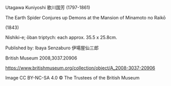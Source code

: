 Utagawa Kuniyoshi 歌川国芳 (1797-1861)

The Earth Spider Conjures up Demons at the Mansion of Minamoto no Raikō 

(1843)

Nishiki-e; ōban triptych: each approx. 35.5 x 25.8cm. 

Published by: Ibaya Senzaburo 伊場屋仙三郎

British Museum 2008,3037.20906

https://www.britishmuseum.org/collection/object/A_2008-3037-20906

Image CC BY-NC-SA 4.0 © The Trustees of the British Museum
